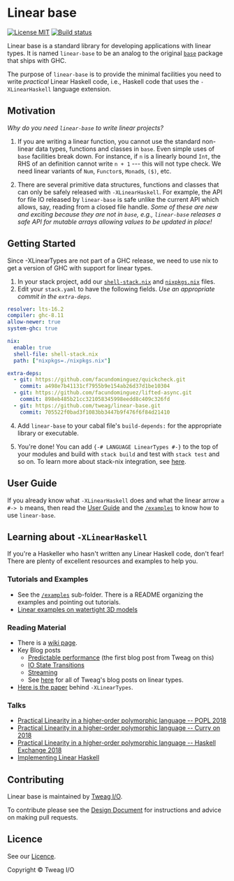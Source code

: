 Linear base
===========

[![License MIT](https://img.shields.io/badge/license-MIT-brightgreen.svg)](https://github.com/tweag/linear-base/blob/master/LICENSE)
[![Build status](https://badge.buildkite.com/5b60ab93dadba234a95e04e6568985918552dcc9e7685ede0d.svg?branch=master)](https://buildkite.com/tweag-1/linear-base)


Linear base is a standard library for developing applications with linear
types. It is named `linear-base` to be an analog to the original [`base`]
package that ships with GHC.

The purpose of `linear-base` is to provide the minimal facilities you need to
write _practical_ Linear Haskell code, i.e., Haskell code that uses the
`-XLinearHaskell` language extension.

## Motivation

_Why do you need `linear-base` to write linear projects?_

1. If you are writing a linear function, you cannot use the standard
  non-linear data types, functions and classes in `base`. Even simple uses of
  `base` facilities break down. For instance, if `n` is a linearly bound `Int`,
  the RHS of an definition cannot write `n + 1` --- this will not type check. We need
  linear variants of `Num`, `Functor`s, `Monad`s, `($)`, etc.

2. There are several primitive data structures, functions and classes
  that can only be safely released with `-XLinearHaskell`.  For example, the
  API for file IO released by `linear-base` is safe unlike the current API
  which allows, say, reading from a closed file handle.  _Some of these are new
  and exciting because they are not in `base`, e.g., `linear-base` releases a
  safe API for mutable arrays allowing values to be updated in place!_

## Getting Started

Since -XLinearTypes are not part of a GHC release, we need to use nix to get a
version of GHC with support for linear types.

1. In your stack project, add our [`shell-stack.nix`] and [`nixpkgs.nix`] files.
2. Edit your `stack.yaml` to have the following fields.  _Use an appropriate
   commit in the `extra-deps`._

```yaml
resolver: lts-16.2
compiler: ghc-8.11
allow-newer: true
system-ghc: true

nix:
  enable: true
  shell-file: shell-stack.nix
  path: ["nixpkgs=./nixpkgs.nix"]

extra-deps:
  - git: https://github.com/facundominguez/quickcheck.git
    commit: a498e7b41131cf7955b9e154ab26d37d1be10304
  - git: https://github.com/facundominguez/lifted-async.git
    commit: 898eb485b21cc321058345998eedd8c409c326fd
  - git: https://github.com/tweag/linear-base.git
    commit: 705522f0bad3f1083bb3447b9f476f6f84d21410
```

4. Add `linear-base` to your cabal file's `build-depends:` for the appropriate
   library or executable.

5. You're done! You can add `{-# LANGUAGE LinearTypes #-}` to the top of your
   modules and build with `stack build` and test with `stack test` and so on.
   To learn more about stack-nix integration, see
   [here](https://docs.haskellstack.org/en/stable/nix_integration/).

## User Guide

If you already know what `-XLinearHaskell` does and what the linear arrow
`a #-> b` means, then read the [User Guide] and the [`/examples`] to know how to
use `linear-base`.

## Learning about `-XLinearHaskell`

If you're a Haskeller who hasn't written any Linear Haskell code, don't fear!
There are plenty of excellent resources and examples to help you.

### Tutorials and Examples

 * See the [`/examples`] sub-folder. There is a README organizing the examples
   and pointing out tutorials.
 * [Linear examples on watertight 3D models](https://github.com/gelisam/linear-examples)

### Reading Material

  * There is a [wiki page](https://gitlab.haskell.org/ghc/ghc/-/wikis/linear-types).
  * Key Blog posts
    * [Predictable performance](https://www.tweag.io/posts/2017-03-13-linear-types.html) (the first blog post from Tweag on this)
    * [IO State Transitions](https://www.tweag.io/posts/2017-08-03-linear-typestates.html)
    * [Streaming](https://www.tweag.io/posts/2018-06-21-linear-streams.html)
    * See [here](https://www.tweag.io/tag/linear-types.html) for all of Tweag's blog posts on linear types.
  * [Here is the paper](https://arxiv.org/pdf/1710.09756.pdf) behind `-XLinearTypes`.

### Talks

 * [Practical Linearity in a higher-order polymorphic language -- POPL 2018](https://www.youtube.com/watch?v=o0z-qlb5xbI)
 * [Practical Linearity in a higher-order polymorphic language -- Curry on 2018](https://www.youtube.com/watch?v=t0mhvd3-60Y&t=3s)
 * [Practical Linearity in a higher-order polymorphic language -- Haskell Exchange 2018](https://skillsmatter.com/skillscasts/11067-keynote-linear-haskell-practical-linearity-in-a-higher-order-polymorphic-language)
 * [Implementing Linear Haskell](https://www.youtube.com/watch?v=uxv62QQajx8)

## Contributing

Linear base is maintained by [Tweag I/O].

To contribute please see the [Design Document] for instructions and advice on
making pull requests.

## Licence

See our [Licence](https://github.com/tweag/linear-base/blob/doc-overview/LICENSE).

Copyright © Tweag I/O

[Tweag I/O]: https://www.tweag.io/
[`base`]: https://hackage.haskell.org/package/base
[`shell-stack.nix`]: https://github.com/tweag/linear-base/blob/master/shell-stack.nix
[`nixpkgs.nix`]: https://github.com/tweag/linear-base/blob/master/nixpkgs.nix
[User Guide]: https://github.com/tweag/linear-base/tree/master/docs/USER_GUIDE.md
[Design Document]: https://github.com/tweag/linear-base/tree/master/docs/DESIGN.md
[`/examples`]: https://github.com/tweag/linear-base/tree/master/examples
